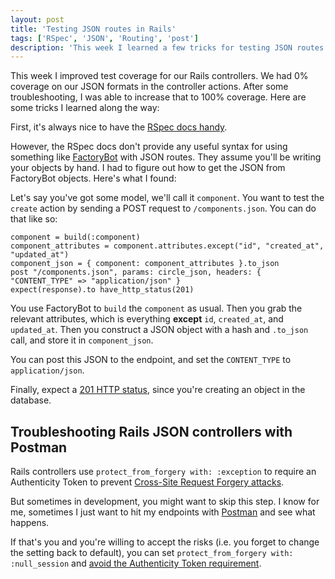```yaml
---
layout: post
title: 'Testing JSON routes in Rails'
tags: ['RSpec', 'JSON', 'Routing', 'post']
description: 'This week I learned a few tricks for testing JSON routes with Ruby on Rails'
---
```


This week I improved test coverage for our Rails controllers. We had 0% coverage on our JSON formats in the controller actions. After some troubleshooting, I was able to increase that to 100% coverage. Here are some tricks I learned along the way: 

First, it's always nice to have the [RSpec docs handy](https://relishapp.com/rspec/rspec-rails/docs/request-specs/request-spec#requesting-a-json-response). 

However, the RSpec docs don't provide any useful syntax for using something like [FactoryBot](https://github.com/thoughtbot/factory_bot) with JSON routes. They assume you'll be writing your objects by hand. I had to figure out how to get the JSON from FactoryBot objects. Here's what I found:

Let's say you've got some model, we'll call it `component`. You want to test the `create` action by sending a POST request to `/components.json`. You can do that like so:

```
component = build(:component)
component_attributes = component.attributes.except("id", "created_at", "updated_at")
component_json = { component: component_attributes }.to_json
post "/components.json", params: circle_json, headers: { "CONTENT_TYPE" => "application/json" }
expect(response).to have_http_status(201)
```

You use FactoryBot to `build` the `component` as usual. Then you grab the relevant attributes, which is everything **except** `id`, `created_at`, and `updated_at`. Then you construct a JSON object with a hash and `.to_json` call, and store it in `component_json`. 

You can post this JSON to the endpoint, and set the `CONTENT_TYPE` to `application/json`. 

Finally, expect a [201 HTTP status](https://httpstatuses.com/201), since you're creating an object in the database. 

## Troubleshooting Rails JSON controllers with Postman

Rails controllers use `protect_from_forgery with: :exception` to require an Authenticity Token to prevent [Cross-Site Request Forgery attacks](https://medium.com/rubyinside/a-deep-dive-into-csrf-protection-in-rails-19fa0a42c0ef). 

But sometimes in development, you might want to skip this step. I know for me, sometimes I just want to hit my endpoints with [Postman](https://www.getpostman.com/) and see what happens. 

If that's you and you're willing to accept the risks (i.e. you forget to change the setting back to default), you can set `protect_from_forgery with: :null_session` and [avoid the Authenticity Token requirement](https://stackoverflow.com/questions/16258911/rails-4-authenticity-token). 